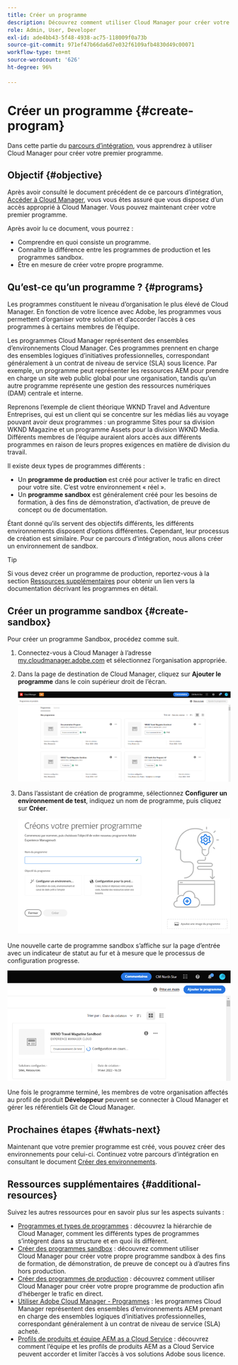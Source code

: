 ```yaml
---
title: Créer un programme
description: Découvrez comment utiliser Cloud Manager pour créer votre premier programme.
role: Admin, User, Developer
exl-id: ade4bb43-5f48-4938-ac75-118009f0a73b
source-git-commit: 971ef47b66da6d7e032f6109afb4830d49c00071
workflow-type: tm+mt
source-wordcount: '626'
ht-degree: 96%

---
```


# Créer un programme {#create-program}

Dans cette partie du [parcours d’intégration](overview.md), vous apprendrez à utiliser Cloud Manager pour créer votre premier programme.

## Objectif {#objective}

Après avoir consulté le document précédent de ce parcours d’intégration, [Accéder à Cloud Manager](cloud-manager.md), vous vous êtes assuré que vous disposez d’un accès approprié à Cloud Manager. Vous pouvez maintenant créer votre premier programme.

Après avoir lu ce document, vous pourrez :

* Comprendre en quoi consiste un programme.
* Connaître la différence entre les programmes de production et les programmes sandbox.
* Être en mesure de créer votre propre programme.

## Qu’est-ce qu’un programme ? {#programs}

Les programmes constituent le niveau d’organisation le plus élevé de Cloud Manager. En fonction de votre licence avec Adobe, les programmes vous permettent d’organiser votre solution et d’accorder l’accès à ces programmes à certains membres de l’équipe.

Les programmes Cloud Manager représentent des ensembles d’environnements Cloud Manager. Ces programmes prennent en charge des ensembles logiques d’initiatives professionnelles, correspondant généralement à un contrat de niveau de service (SLA) sous licence. Par exemple, un programme peut représenter les ressources AEM pour prendre en charge un site web public global pour une organisation, tandis qu’un autre programme représente une gestion des ressources numériques (DAM) centrale et interne.

Reprenons l’exemple de client théorique WKND Travel and Adventure Entreprises, qui est un client qui se concentre sur les médias liés au voyage pouvant avoir deux programmes : un programme Sites pour sa division WKND Magazine et un programme Assets pour la division WKND Media. Différents membres de l’équipe auraient alors accès aux différents programmes en raison de leurs propres exigences en matière de division du travail.

Il existe deux types de programmes différents :

* Un **programme de production** est créé pour activer le trafic en direct pour votre site. C’est votre environnement « réel ».
* Un **programme sandbox** est généralement créé pour les besoins de formation, à des fins de démonstration, d’activation, de preuve de concept ou de documentation.

Étant donné qu’ils servent des objectifs différents, les différents environnements disposent d’options différentes. Cependant, leur processus de création est similaire. Pour ce parcours d’intégration, nous allons créer un environnement de sandbox.

>[!TIP]
>
>Si vous devez créer un programme de production, reportez-vous à la section [Ressources supplémentaires](#additional-resources) pour obtenir un lien vers la documentation décrivant les programmes en détail.

## Créer un programme sandbox {#create-sandbox}

Pour créer un programme Sandbox, procédez comme suit.

1. Connectez-vous à Cloud Manager à l’adresse [my.cloudmanager.adobe.com](https://my.cloudmanager.adobe.com/) et sélectionnez l’organisation appropriée.

1. Dans la page de destination de Cloud Manager, cliquez sur **Ajouter le programme** dans le coin supérieur droit de l’écran.

   ![Page de destination de Cloud Manager](/help/implementing/cloud-manager/getting-access-to-aem-in-cloud/assets/first_timelogin1.png)

1. Dans l’assistant de création de programme, sélectionnez **Configurer un environnement de test**, indiquez un nom de programme, puis cliquez sur **Créer**.

   ![Création d’un type de programme](/help/implementing/cloud-manager/getting-access-to-aem-in-cloud/assets/create-sandbox.png)

Une nouvelle carte de programme sandbox s’affiche sur la page d’entrée avec un indicateur de statut au fur et à mesure que le processus de configuration progresse.

![Création d’un sandbox à partir de la page d’aperçu](/help/implementing/cloud-manager/getting-access-to-aem-in-cloud/assets/program-create-setupdemo2.png)

Une fois le programme terminé, les membres de votre organisation affectés au profil de produit **Développeur** peuvent se connecter à Cloud Manager et gérer les référentiels Git de Cloud Manager.

## Prochaines étapes {#whats-next}

Maintenant que votre premier programme est créé, vous pouvez créer des environnements pour celui-ci. Continuez votre parcours d’intégration en consultant le document [Créer des environnements](create-environments.md).

## Ressources supplémentaires {#additional-resources}

Suivez les autres ressources pour en savoir plus sur les aspects suivants :

* [Programmes et types de programmes](/help/implementing/cloud-manager/getting-access-to-aem-in-cloud/program-types.md) : découvrez la hiérarchie de Cloud Manager, comment les différents types de programmes s’intègrent dans sa structure et en quoi ils diffèrent.
* [Créer des programmes sandbox](/help/implementing/cloud-manager/getting-access-to-aem-in-cloud/creating-sandbox-programs.md) : découvrez comment utiliser Cloud Manager pour créer votre propre programme sandbox à des fins de formation, de démonstration, de preuve de concept ou à d’autres fins hors production.
* [Créer des programmes de production](/help/implementing/cloud-manager/getting-access-to-aem-in-cloud/creating-production-programs.md) : découvrez comment utiliser Cloud Manager pour créer votre propre programme de production afin d’héberger le trafic en direct.
* [Utiliser Adobe Cloud Manager - Programmes](https://experienceleague.adobe.com/docs/experience-manager-learn/cloud-service/cloud-manager/programs.html?lang=fr) : les programmes Cloud Manager représentent des ensembles d’environnements AEM prenant en charge des ensembles logiques d’initiatives professionnelles, correspondant généralement à un contrat de niveau de service (SLA) acheté.
* [Profils de produits et équipe AEM as a Cloud Service](/help/onboarding/aem-cs-team-product-profiles.md) : découvrez comment l’équipe et les profils de produits AEM as a Cloud Service peuvent accorder et limiter l’accès à vos solutions Adobe sous licence.
